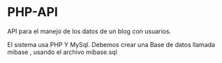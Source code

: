 # PHP-API
API para el manejo de los datos de un blog  con usuarios.

El sistema usa PHP Y MySql. Debemos crear una Base de datos llamada mibase , usando el archivo mibase.sql

